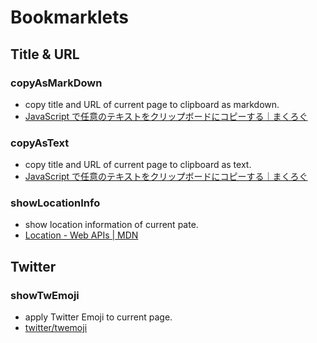 # Bookmarklets

## Title & URL

### copyAsMarkDown
- copy title and URL of current page to clipboard as markdown.
- [JavaScript で任意のテキストをクリップボードにコピーする｜まくろぐ](https://maku.blog/p/buk5i2o/)

### copyAsText
- copy title and URL of current page to clipboard as text.
- [JavaScript で任意のテキストをクリップボードにコピーする｜まくろぐ](https://maku.blog/p/buk5i2o/)

### showLocationInfo
- show location information of current pate.
- [Location - Web APIs | MDN](https://developer.mozilla.org/en-US/docs/Web/API/Location)

## Twitter

### showTwEmoji
- apply Twitter Emoji to current page.
- [twitter/twemoji](https://github.com/twitter/twemoji)
